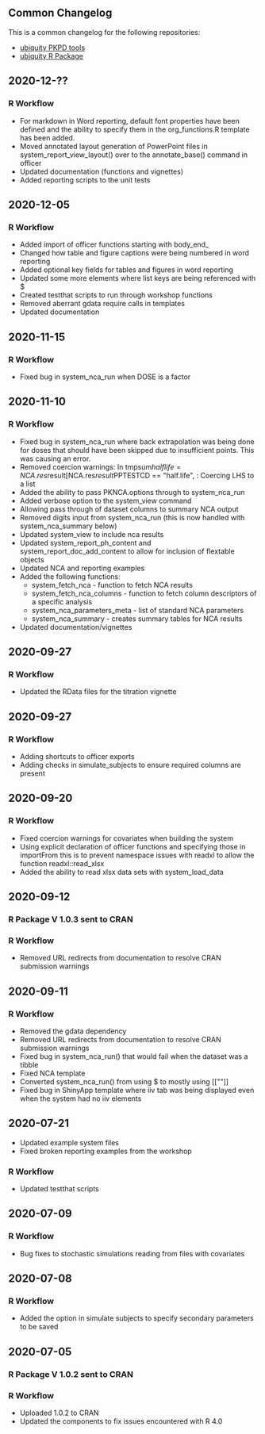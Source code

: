 ## Common Changelog

This is a common changelog for the following repositories:

- [ubiquity PKPD tools](https://github.com/john-harrold/ubiquity-pkpd)
- [ubiquity R Package](https://github.com/john-harrold/ubiquity)


## 2020-12-??
### R Workflow
- For markdown in Word reporting, default font properties have been defined
  and the ability to specify them in the org_functions.R template has been
  added. 
- Moved annotated layout generation of PowerPoint files in
  system_report_view_layout() over to the annotate_base() command in officer
- Updated documentation (functions and vignettes) 
- Added reporting scripts to the unit tests

## 2020-12-05

### R Workflow
- Added import of officer functions starting with body_end_
- Changed how table and figure captions were being numbered in word reporting
- Added optional key fields for tables and figures in word reporting 
- Updated some more elements where list keys are being referenced with $
- Created testthat scripts to run through workshop functions
- Removed aberrant gdata require calls in templates
- Updated documentation

## 2020-11-15

### R Workflow
- Fixed bug in system_nca_run when DOSE is a factor 

## 2020-11-10

### R Workflow
- Fixed bug in system_nca_run where back extrapolation was being done for doses that should have been skipped due to insufficient points. This was causing an error.
- Removed coercion warnings: In tmpsum$halflife = NCA.res$result[NCA.res$result$PPTESTCD == "half.life",  : Coercing LHS to a list
- Added the ability to pass PKNCA.options through to system_nca_run
- Added verbose option to the system_view command
- Allowing pass through of dataset columns to summary NCA output
- Removed digits input from system_nca_run (this is now handled with system_nca_summary below)
- Updated system_view to include nca results
- Updated system_report_ph_content and system_report_doc_add_content to allow for inclusion of flextable objects
- Updated NCA and reporting examples
- Added the following functions: 
  - system_fetch_nca - function to fetch NCA results
  - system_fetch_nca_columns - function to fetch column descriptors of a specific analysis
  - system_nca_parameters_meta - list of standard NCA parameters
  - system_nca_summary - creates summary tables for NCA results
- Updated documentation/vignettes

## 2020-09-27

### R Workflow
- Updated the RData files for the titration vignette 

## 2020-09-27

### R Workflow
- Adding shortcuts to officer exports
- Adding checks in simulate_subjects to ensure required columns are present

## 2020-09-20

### R Workflow
- Fixed coercion warnings for covariates when building the system
- Using explicit declaration of officer functions and specifying those in importFrom this is to prevent namespace issues with readxl to allow the function readxl::read_xlsx
- Added the ability to read xlsx data sets with system_load_data

## 2020-09-12

### R Package V 1.0.3 sent to CRAN

### R Workflow
- Removed URL redirects from documentation to resolve CRAN submission warnings

## 2020-09-11

### R Workflow
- Removed the gdata dependency
- Removed URL redirects from documentation to resolve CRAN submission warnings
- Fixed bug in system_nca_run() that would fail when the dataset was a tibble
- Fixed NCA template
- Converted system_nca_run() from using $ to mostly using [[""]]
- Fixed bug in ShinyApp template where iiv tab was being displayed even when
  the system had no iiv elements


## 2020-07-21
- Updated example system files
- Fixed broken reporting examples from the workshop

### R Workflow
- Updated testthat scripts

## 2020-07-09

### R Workflow
- Bug fixes to stochastic simulations reading from files with covariates

## 2020-07-08

### R Workflow
- Added the option in simulate subjects to specify secondary parameters to be
  saved 

## 2020-07-05

### R Package V 1.0.2 sent to CRAN

### R Workflow
- Uploaded 1.0.2 to CRAN
- Updated the components to fix issues encountered with R 4.0
